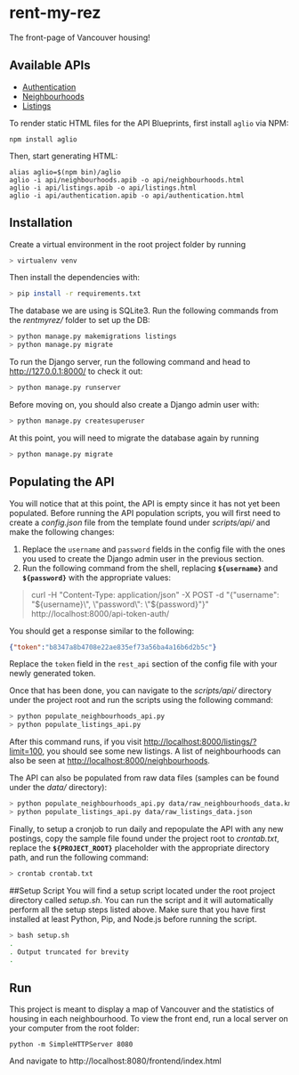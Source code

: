 # rent-my-rez
The front-page of Vancouver housing!

## Available APIs

- [Authentication](api/authentication.apib)
- [Neighbourhoods](api/neighbourhoods.apib)
- [Listings](api/listings.apib)

To render static HTML files for the API Blueprints, first install `aglio` via NPM:

```
npm install aglio
```

Then, start generating HTML:

```
alias aglio=$(npm bin)/aglio
aglio -i api/neighbourhoods.apib -o api/neighbourhoods.html
aglio -i api/listings.apib -o api/listings.html
aglio -i api/authentication.apib -o api/authentication.html
```

## Installation
Create a virtual environment in the root project folder by running

```bash
> virtualenv venv
```

Then install the dependencies with:

```bash
> pip install -r requirements.txt
```

The database we are using is SQLite3. Run the following commands from the *rentmyrez/* folder to set up the DB:

```bash
> python manage.py makemigrations listings
> python manage.py migrate
```

To run the Django server, run the following command and head to http://127.0.0.1:8000/ to check it out:

```bash
> python manage.py runserver
```

Before moving on, you should also create a Django admin user with:

```bash
> python manage.py createsuperuser
```

At this point, you will need to migrate the database again by running

```bash
> python manage.py migrate
```

## Populating the API
You will notice that at this point, the API is empty since it has not yet been populated. Before running the API population scripts, you will first need to create a *config.json* file from the template found under *scripts/api/* and make the following changes:

1. Replace the `username` and `password` fields in the config file with the ones you used to create the Django admin user in the previous section.
2. Run the following command from the shell, replacing **`${username}`** and **`${password}`** with the appropriate values:

 > curl -H "Content-Type: application/json" -X POST -d "{\"username\": \"${username}\", \"password\": \"${password}\"}" http://localhost:8000/api-token-auth/

 You should get a response similar to the following:

 ```json
 {"token":"b8347a8b4708e22ae835ef73a56ba4a16b6d2b5c"}
 ```

 Replace the `token` field in the `rest_api` section of the config file with your newly generated token.

Once that has been done, you can navigate to the *scripts/api/* directory under the project root and run the scripts using the following command:

```bash
> python populate_neighbourhoods_api.py
> python populate_listings_api.py
```

After this command runs, if you visit [http://localhost:8000/listings/?limit=100](http://localhost:8000/listings/?limit=100), you should see some new listings. A list of neighbourhoods can also be seen at [http://localhost:8000/neighbourhoods](http://localhost:8000/neighbourhoods).

The API can also be populated from raw data files (samples can be found under the *data/* directory):

```bash
> python populate_neighbourhoods_api.py data/raw_neighbourhoods_data.kml
> python populate_listings_api.py data/raw_listings_data.json
```

Finally, to setup a cronjob to run daily and repopulate the API with any new postings, copy the sample file found under the project root to *crontab.txt*, replace the **`${PROJECT_ROOT}`** placeholder with the appropriate directory path, and run the following command:

```bash
> crontab crontab.txt
```

##Setup Script
You will find a setup script located under the root project directory called *setup.sh*. You can run the script and it will automatically perform all the setup steps listed above. Make sure that you have first installed at least Python, Pip, and Node.js before running the script.

```bash
> bash setup.sh
.
. Output truncated for brevity
.
```

## Run
This project is meant to display a map of Vancouver and the statistics of housing in each neighbourhood. To view the front end, run a local server on your computer from the root folder:
```
python -m SimpleHTTPServer 8080
```
And navigate to http://localhost:8080/frontend/index.html
